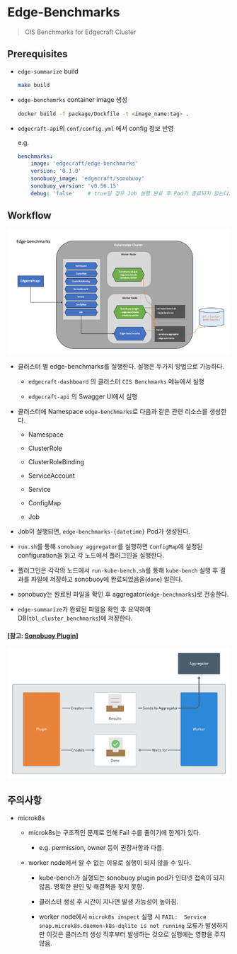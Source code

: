 
# Edge-Benchmarks

> CIS Benchmarks for Edgecraft Cluster


## Prerequisites

- `edge-summarize` build 
    
    ```bash
    make build
    ```
    
- `edge-benchamrks` container image 생성

    ```bash
    docker build -f package/Dockfile -t <image_name:tag> .
    ```

- `edgecraft-api`의 `conf/config.yml` 에서 config 정보 반영 

    e.g.

    ```yaml
    benchmarks:
        image: 'edgecraft/edge-benchmarks'
        version: '0.1.0'
        sonobuoy_image: 'edgecraft/sonobuoy'
        sonobuoy_version: 'v0.56.15'
        debug: 'false'    # true일 경우 Job 실행 완료 후 Pod가 종료되지 않는다.
    ```

## Workflow

![Edge Benchmarks](./images/edge-benchmarks.png)

- 클러스터 별 edge-benchmarks를 실행한다. 실행은 두가지 방법으로 가능하다.

    - `edgecraft-dashboard` 의 클러스터 `CIS Benchmarks` 메뉴에서 실행 

    - `edgecraft-api` 의 Swagger UI에서 실행

- 클러스터에 Namespace `edge-benchmarks`로 다음과 같은 관련 리소스를 생성한다. 

    - Namespace 

    - ClusterRole
    
    - ClusterRoleBinding
    
    - ServiceAccount
    
    - Service
    
    - ConfigMap
    
    - Job

- Job이 실행되면, `edge-benchmarks-{datetime}` Pod가 생성된다.

- `run.sh`를 통해 `sonobuoy aggregator`를 실행하면 `ConfigMap`에 설정된 configuration을 읽고 각 노드에서 플러그인을 실행한다.

- 플러그인은 각각의 노드에서 `run-kube-bench.sh`를 통해 `kube-bench` 실행 후 결과를 파일에 저장하고 sonobuoy에 완료되었음을(`done`) 알린다.

- sonobuoy는 완료된 파일을 확인 후 aggregator(`edge-benchmarks`)로 전송한다. 

- `edge-summarize`가 완료된 파일을 확인 후 요약하여 DB(`tbl_cluster_benchmarks`)에 저장한다.


#### [참고: [Sonobuoy Plugin](https://sonobuoy.io/docs/v0.56.15/plugins/)]

![Sonobuoy Plugin](./images/sonobuoy-plugin-contract.png)


## 주의사항

- microk8s

    - microk8s는 구조적인 문제로 인해 Fail 수를 줄이기에 한계가 있다.

        - e.g. permission, owner 등이 권장사항과 다름.

    - worker node에서 알 수 없는 이유로 실행이 되지 않을 수 있다. 

        - kube-bench가 실행되는 sonobuoy plugin pod가 인터넷 접속이 되지 않음. 명확한 원인 및 해결책을 찾지 못함.
        
        - 클러스터 생성 후 시간이 지나면 발생 가능성이 높아짐.

        - worker node에서 `microk8s inspect` 실행 시 `FAIL:  Service snap.microk8s.daemon-k8s-dqlite is not running` 오류가 발생하지만 이것은 클러스터 생성 직후부터 발생하는 것으로 실행에는 영향을 주지 않음.

